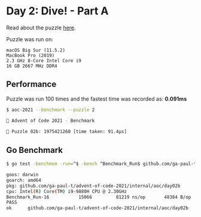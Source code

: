 # Day 2: Dive! - Part A

Read about the puzzle [here](https://adventofcode.com/2021/day/2).

Puzzle was run on:

```text
macOS Big Sur (11.5.2)
MacBook Pro (2019)
2.3 GHz 8-Core Intel Core i9
16 GB 2667 MHz DDR4
```

## Performance

Puzzle was run 100 times and the fastest time was recorded as: **0.091ms**

```sh
$ aoc-2021 --benchmark --puzzle 2

🎄 Advent of Code 2021 - Benchmark

🧩 Puzzle 02b: 1975421260 [time taken: 91.4µs]
```

## Go Benchmark

```sh
$ go test -benchmem -run=^$ -bench ^Benchmark_Run$ github.com/ga-paul-t/advent-of-code-2021/internal/aoc/day02b

goos: darwin
goarch: amd64
pkg: github.com/ga-paul-t/advent-of-code-2021/internal/aoc/day02b
cpu: Intel(R) Core(TM) i9-9880H CPU @ 2.30GHz
Benchmark_Run-16           15066         81219 ns/op       48384 B/op       1001 allocs/op
PASS
ok      github.com/ga-paul-t/advent-of-code-2021/internal/aoc/day02b    2.152s
```
